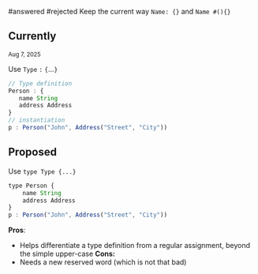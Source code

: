 #answered 
#rejected  Keep the current way `Name: {}` and `Name #(){}`

## Currently
<sup>Aug 7, 2025</sup>

Use `Type` `:` `{`...`}`

 ```js
// Type definition
Person : {
	name String
	address Address
}
// instantiation
p : Person("John", Address("Street", "City"))

```

## Proposed

Use `type Type {...}`

```js
type Person { 
	name String
	address Address
}
p : Person("John", Address("Street", "City"))
```


**Pros**: 
- Helps differentiate a type definition from a regular assignment, beyond the simple upper-case
**Cons:**
- Needs a new reserved word (which is not that bad)

